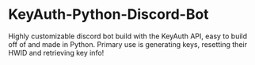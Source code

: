 # KeyAuth-Python-Discord-Bot
Highly customizable discord bot build with the KeyAuth API, easy to build off of and made in Python. Primary use is generating keys, resetting their HWID and retrieving key info!
